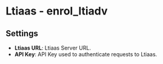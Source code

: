# Ltiaas - enrol_ltiadv


## Settings

- **Ltiaas URL**: Ltiaas Server URL.
- **API Key**: API Key used to authenticate requests to Ltiaas.
